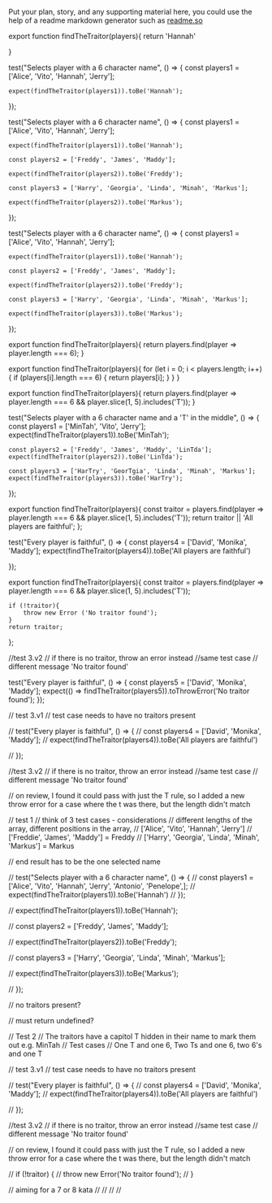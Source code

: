 Put your plan, story, and any supporting material here, you could use the help of a readme markdown generator such as [readme.so](https://readme.so/)





export function findTheTraitor(players){
    return 'Hannah'

}


test("Selects player with a 6 character name", () => {
    const players1 = ['Alice', 'Vito', 'Hannah', 'Jerry'];

    expect(findTheTraitor(players1)).toBe('Hannah');


});

test("Selects player with a 6 character name", () => {
    const players1 = ['Alice', 'Vito', 'Hannah', 'Jerry'];

    expect(findTheTraitor(players1)).toBe('Hannah');

    const players2 = ['Freddy', 'James', 'Maddy'];

    expect(findTheTraitor(players2)).toBe('Freddy');

    const players3 = ['Harry', 'Georgia', 'Linda', 'Minah', 'Markus'];

    expect(findTheTraitor(players2)).toBe('Markus');


});


test("Selects player with a 6 character name", () => {
    const players1 = ['Alice', 'Vito', 'Hannah', 'Jerry'];

    expect(findTheTraitor(players1)).toBe('Hannah');

    const players2 = ['Freddy', 'James', 'Maddy'];

    expect(findTheTraitor(players2)).toBe('Freddy');

    const players3 = ['Harry', 'Georgia', 'Linda', 'Minah', 'Markus'];

    expect(findTheTraitor(players3)).toBe('Markus');


});


export function findTheTraitor(players){
    return players.find(player => player.length === 6);
}



export function findTheTraitor(players){
    for (let i = 0; i < players.length; i++) {
        if (players[i].length === 6) {
          return players[i];
        }
    }
}



export function findTheTraitor(players){
    return players.find(player => player.length === 6 && player.slice(1, 5).includes('T'));
}


test("Selects player with a 6 character name and a 'T' in the middle", () => {
    const players1 = ['MinTah', 'Vito', 'Jerry'];
    expect(findTheTraitor(players1)).toBe('MinTah'); 
  
    const players2 = ['Freddy', 'James', 'Maddy', 'LinTda'];
    expect(findTheTraitor(players2)).toBe('LinTda');  
  
    const players3 = ['HarTry', 'GeorTgia', 'Linda', 'Minah', 'Markus'];
    expect(findTheTraitor(players3)).toBe('HarTry');  
  });


export function findTheTraitor(players){
    const traitor = players.find(player => player.length === 6 && player.slice(1, 5).includes('T'));
    return traitor || 'All players are faithful';
};


test("Every player is faithful", () => {
    const players4 = ['David', 'Monika', 'Maddy'];
    expect(findTheTraitor(players4)).toBe('All players are faithful')

});


export function findTheTraitor(players){
    const traitor = players.find(player => player.length === 6 && player.slice(1, 5).includes('T'));

    if (!traitor){
        throw new Error ('No traitor found');
    }
    return traitor;
};

//test 3.v2
// if there is no traitor, throw an error instead
//same test case 
// different message 'No traitor found' 

test("Every player is faithful", () => {
    const players5 = ['David', 'Monika', 'Maddy'];
    expect(() => findTheTraitor(players5)).toThrowError('No traitor found');
});


// test 3.v1
// test case needs to have no traitors present 

// test("Every player is faithful", () => {
//     const players4 = ['David', 'Monika', 'Maddy'];
//     expect(findTheTraitor(players4)).toBe('All players are faithful')

// });


//test 3.v2
// if there is no traitor, throw an error instead
//same test case 
// different message 'No traitor found' 

// on review, I found it could pass with just the T rule, so I added a new throw error for a case where the t was there, but the length didn't match 


// test 1 
// think of 3 test cases - considerations 
// different lengths of the array, different positions in the array, 
// ['Alice', 'Vito', 'Hannah', 'Jerry']
// ['Freddie', 'James', 'Maddy'] = Freddy
// ['Harry', 'Georgia', 'Linda', 'Minah', 'Markus']  = Markus


// end result has to be the one selected name 


// test("Selects player with a 6 character name", () => {
//  const players1 = ['Alice', 'Vito', 'Hannah', 'Jerry', 'Antonio', 'Penelope',];
//  expect(findTheTraitor(players1)).toBe('Hannah')
// });



//     expect(findTheTraitor(players1)).toBe('Hannah');

//     const players2 = ['Freddy', 'James', 'Maddy'];

//     expect(findTheTraitor(players2)).toBe('Freddy');

//     const players3 = ['Harry', 'Georgia', 'Linda', 'Minah', 'Markus'];

//     expect(findTheTraitor(players3)).toBe('Markus');


// });

// no traitors present? 

// must return undefined? 

// Test 2 
// The traitors have a capitol T hidden in their name to mark them out e.g. MinTah
// Test cases
// One T and one 6, Two Ts and one 6, two 6's and one T


// test 3.v1
// test case needs to have no traitors present 

// test("Every player is faithful", () => {
//     const players4 = ['David', 'Monika', 'Maddy'];
//     expect(findTheTraitor(players4)).toBe('All players are faithful')

// });


//test 3.v2
// if there is no traitor, throw an error instead
//same test case 
// different message 'No traitor found' 

// on review, I found it could pass with just the T rule, so I added a new throw error for a case where the t was there, but the length didn't match 

//   if (!traitor) {
//         throw new Error('No traitor found');
//     }


// aiming for a 7 or 8 kata 
// 
//
//
//
